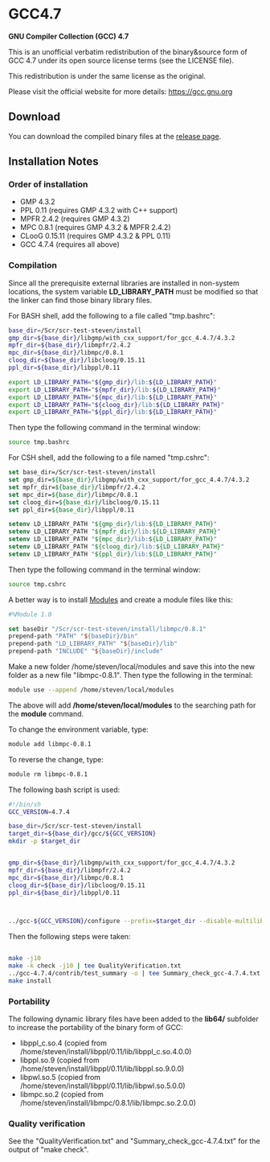 # GCC4.7
**GNU Compiler Collection (GCC) 4.7**

This is an unofficial verbatim redistribution of the binary&source form of GCC 4.7 under its open source license terms (see the LICENSE file).

This redistribution is under the same license as the original.

Please visit the official website for more details: https://gcc.gnu.org


## Download
You can download the compiled binary files at the [release page](https://github.com/yuhangwang/GCC4.7/releases).

## Installation Notes
### Order of installation
* GMP 4.3.2
* PPL 0.11 (requires GMP 4.3.2 with C++ support)
* MPFR 2.4.2 (requires GMP 4.3.2)
* MPC 0.8.1 (requires GMP 4.3.2 & MPFR 2.4.2)
* CLooG 0.15.11 (requires GMP 4.3.2 & PPL 0.11)
* GCC 4.7.4 (requires all above)

### Compilation
Since all the prerequisite external libraries are installed in non-system locations,
the system variable **LD_LIBRARY_PATH** must be modified so that the linker can find
those binary library files.

For BASH shell, add the following to a file called "tmp.bashrc":
```bash
base_dir=/Scr/scr-test-steven/install
gmp_dir=${base_dir}/libgmp/with_cxx_support/for_gcc_4.4.7/4.3.2
mpfr_dir=${base_dir}/libmpfr/2.4.2
mpc_dir=${base_dir}/libmpc/0.8.1
cloog_dir=${base_dir}/libcloog/0.15.11
ppl_dir=${base_dir}/libppl/0.11

export LD_LIBRARY_PATH="${gmp_dir}/lib:${LD_LIBRARY_PATH}"
export LD_LIBRARY_PATH="${mpfr_dir}/lib:${LD_LIBRARY_PATH}"
export LD_LIBRARY_PATH="${mpc_dir}/lib:${LD_LIBRARY_PATH}"
export LD_LIBRARY_PATH="${cloog_dir}/lib:${LD_LIBRARY_PATH}"
export LD_LIBRARY_PATH="${ppl_dir}/lib:${LD_LIBRARY_PATH}"
```

Then type the following command in the terminal window:
```bash
source tmp.bashrc
```

For CSH shell, add the following to a file named "tmp.cshrc":
```csh
set base_dir=/Scr/scr-test-steven/install
set gmp_dir=${base_dir}/libgmp/with_cxx_support/for_gcc_4.4.7/4.3.2
set mpfr_dir=${base_dir}/libmpfr/2.4.2
set mpc_dir=${base_dir}/libmpc/0.8.1
set cloog_dir=${base_dir}/libcloog/0.15.11
set ppl_dir=${base_dir}/libppl/0.11

setenv LD_LIBRARY_PATH "${gmp_dir}/lib:${LD_LIBRARY_PATH}"
setenv LD_LIBRARY_PATH "${mpfr_dir}/lib:${LD_LIBRARY_PATH}"
setenv LD_LIBRARY_PATH "${mpc_dir}/lib:${LD_LIBRARY_PATH}"
setenv LD_LIBRARY_PATH "${cloog_dir}/lib:${LD_LIBRARY_PATH}"
setenv LD_LIBRARY_PATH "${ppl_dir}/lib:${LD_LIBRARY_PATH}"
```
Then type the following command in the terminal window:
```bash
source tmp.cshrc
```

A better way is to install [Modules](http://modules.sourceforge.net) and create a module files like this:
```tcl
#%Module 1.0

set baseDir "/Scr/scr-test-steven/install/libmpc/0.8.1"
prepend-path "PATH" "${baseDir}/bin"
prepend-path "LD_LIBRARY_PATH" "${baseDir}/lib"
prepend-path "INCLUDE" "${baseDir}/include"
```
Make a new folder /home/steven/local/modules and save this into the new folder as a new file "libmpc-0.8.1".
Then type the following in the terminal:
```bash
module use --append /home/steven/local/modules
```
The above will add **/home/steven/local/modules** to the searching path for the **module** command.

To change the environment variable, type:
```bash
module add libmpc-0.8.1
```

To reverse the change, type:
```bash
module rm libmpc-0.8.1
```


The following bash script is used:
```bash
#!/bin/sh
GCC_VERSION=4.7.4

base_dir=/Scr/scr-test-steven/install
target_dir=${base_dir}/gcc/${GCC_VERSION}
mkdir -p $target_dir


gmp_dir=${base_dir}/libgmp/with_cxx_support/for_gcc_4.4.7/4.3.2
mpfr_dir=${base_dir}/libmpfr/2.4.2
mpc_dir=${base_dir}/libmpc/0.8.1
cloog_dir=${base_dir}/libcloog/0.15.11
ppl_dir=${base_dir}/libppl/0.11



../gcc-${GCC_VERSION}/configure --prefix=$target_dir --disable-multilib --enable-languages=c,c++ --with-gmp=$gmp_dir --with-mpfr=$mpfr_dir --with-mpc=$mpc_dir --with-cloog=$cloog_dir --with-ppl=$ppl_dir

```

Then the following steps were taken:
```bash

make -j10
make -k check -j10 | tee QualityVerification.txt
../gcc-4.7.4/contrib/test_summary -o | tee Summary_check_gcc-4.7.4.txt
make install
```

### Portability
The following dynamic library files have been added to the **lib64/** subfolder to increase the portability of the binary form of GCC:
* libppl_c.so.4 (copied from /home/steven/install/libppl/0.11/lib/libppl_c.so.4.0.0)
* libppl.so.9   (copied from /home/steven/install/libppl/0.11/lib/libppl.so.9.0.0)
* libpwl.so.5   (copied from /home/steven/install/libppl/0.11/lib/libpwl.so.5.0.0)
* libmpc.so.2   (copied from /home/steven/install/libmpc/0.8.1/lib/libmpc.so.2.0.0)

### Quality verification
See the "QualityVerification.txt" and "Summary_check_gcc-4.7.4.txt" for the output of "make check".

